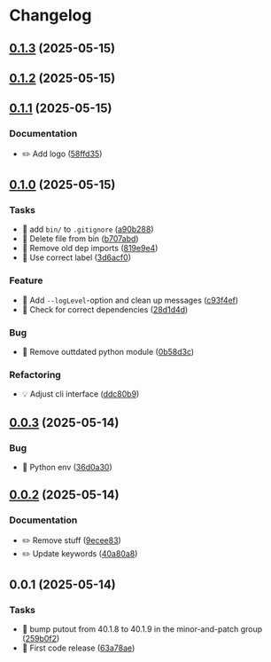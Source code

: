 # Changelog

## [0.1.3](https://github.com/phun-ky/wrapture/compare/0.1.2...0.1.3) (2025-05-15)

## [0.1.2](https://github.com/phun-ky/wrapture/compare/0.1.1...0.1.2) (2025-05-15)

## [0.1.1](https://github.com/phun-ky/wrapture/compare/0.1.0...0.1.1) (2025-05-15)

### Documentation

* ✏️ Add logo ([58ffd35](https://github.com/phun-ky/wrapture/commit/58ffd359d9cd5b8e0b538f4d6cd3cd5f7b3dee7a))

## [0.1.0](https://github.com/phun-ky/wrapture/compare/0.0.3...0.1.0) (2025-05-15)

### Tasks

* 🤖 add `bin/` to `.gitignore` ([a90b288](https://github.com/phun-ky/wrapture/commit/a90b2880a6179010b6133f719eb7696759e6ac06))
* 🤖 Delete file from bin ([b707abd](https://github.com/phun-ky/wrapture/commit/b707abddd989c43da70bf91512d75e752c18456c))
* 🤖 Remove old dep imports ([819e9e4](https://github.com/phun-ky/wrapture/commit/819e9e439f0bbf50383038db2cded3d3c167e3f3))
* 🤖 Use correct label ([3d6acf0](https://github.com/phun-ky/wrapture/commit/3d6acf0311f18e9e2d90b4a129f0dc7cae9b955c))

### Feature

* 🎸 Add `--logLevel`-option and clean up messages ([c93f4ef](https://github.com/phun-ky/wrapture/commit/c93f4ef0570d4fe7501776f2fbce1ed362e048a7))
* 🎸 Check for correct dependencies ([28d1d4d](https://github.com/phun-ky/wrapture/commit/28d1d4def395c700285caf82139e8b0786cc4855))

### Bug

* 🐛 Remove outtdated python module ([0b58d3c](https://github.com/phun-ky/wrapture/commit/0b58d3cc5c2758b606333e011766a3ed91fbfa74))

### Refactoring

* 💡 Adjust cli interface ([ddc80b9](https://github.com/phun-ky/wrapture/commit/ddc80b9d96f11133c2aa4e26ffcde40f316f12a8))

## [0.0.3](https://github.com/phun-ky/wrapture/compare/0.0.2...0.0.3) (2025-05-14)

### Bug

* 🐛 Python env ([36d0a30](https://github.com/phun-ky/wrapture/commit/36d0a302aebfabf9860f7cc5c70bc8151b221632))

## [0.0.2](https://github.com/phun-ky/wrapture/compare/0.0.1...0.0.2) (2025-05-14)

### Documentation

* ✏️ Remove stuff ([9ecee83](https://github.com/phun-ky/wrapture/commit/9ecee83a69ae7f1fa2dc43c3e6948a366f8050d0))
* ✏️ Update keywords ([40a80a8](https://github.com/phun-ky/wrapture/commit/40a80a8738bcc475ad76407de6a2d33e4cb82a9b))

## 0.0.1 (2025-05-14)

### Tasks

* 🤖 bump putout from 40.1.8 to 40.1.9 in the minor-and-patch group ([259b0f2](https://github.com/phun-ky/wrapture/commit/259b0f28011274b097c7c534ec491437d51bf806))
* 🤖 First code release ([63a78ae](https://github.com/phun-ky/wrapture/commit/63a78aefc3260e9d30918b90c1c460db53279310))
